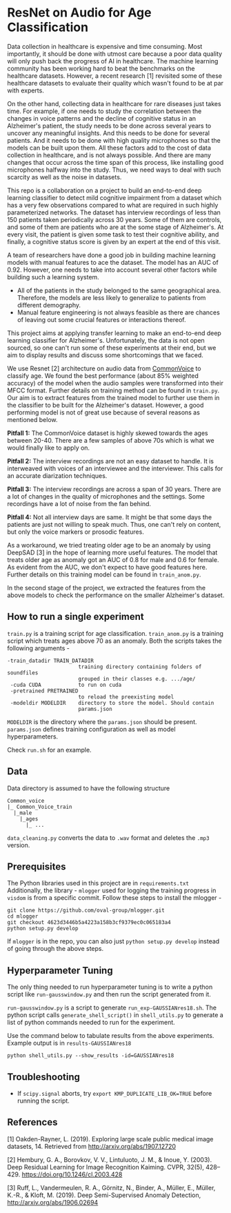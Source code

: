 # ResNet on Audio for Age Classification
Data collection in healthcare is expensive and time consuming.
Most importantly, it should be done with utmost care because a poor data quality will only push back the progress of AI in healthcare.
The machine learning community has been working hard to beat the benchmarks on the healthcare datasets.
However, a recent research [1] revisited some of these healthcare datasets to evaluate their quality which wasn't found to be at par with experts.

On the other hand, collecting data in healthcare for rare diseases just takes time.
For example, if one needs to study the correlation between the changes in voice patterns and the decline of cognitive status in an Alzheimer's patient, the study needs to be done across several years to uncover any meaningful insights.
And this needs to be done for several patients.
And it needs to be done with high quality microphones so that the models can be built upon them.
All these factors add to the cost of data collection in healthcare, and is not always possible.
And there are many changes that occur across the time span of this process, like installing good microphones halfway into the study.
Thus, we need ways to deal with such scarcity as well as the noise in datasets.  

This repo is a collaboration on a project to build an end-to-end deep learning classifier to detect mild cognitive impairment from a dataset which has a very few observations compared to what are required in such highly parameterized networks.
The dataset has interview recordings of less than 150 patients taken periodically across 30 years.
Some of them are controls, and some of them are patients who are at the some stage of Alzheimer's.
At every visit, the patient is given some task to test their cognitive ability, and finally, a cognitive status score is given by an expert at the end of this visit.

A team of researchers have done a good job in building machine learning models with manual features to ace the dataset. The model has an AUC of 0.92.
However, one needs to take into account several other factors while building such a learning system.
- All of the patients in the study belonged to the same geographical area. Therefore, the models are less likely to generalize to patients from different demography.
- Manual feature engineering is not always feasible as there are chances of leaving out some crucial features or interactions thereof.

This project aims at applying transfer learning to make an end-to-end deep learning classifier for Alzheimer's.
Unfortunately, the data is not open sourced, so one can't run some of these experiments at their end, but we aim to display results and discuss some shortcomings that we faced.

We use Resnet [2] architecture on audio data from [CommonVoice](https://voice.mozilla.org/en) to classify age.
We found the best performance (about 85% weighted accuracy) of the model when the audio samples were transformed into their MFCC format.
Further details on training method can be found in `train.py`.
Our aim is to extract features from the trained model to further use them in the classifier to be built for the Alzheimer's dataset.
However, a good performing model is not of great use because of several reasons as mentioned below.

**Pitfall 1:** The CommonVoice dataset is highly skewed towards the ages between 20-40. There are a few samples of above 70s which is what we would finally like to apply on.

**Pitfall 2:** The interview recordings are not an easy dataset to handle.  It is interweaved with voices of an interviewee and the interviewer. This calls for an accurate diarization techniques.

**Pitfall 3:** The interview recordings are across a span of 30 years. There are a lot of changes in the quality of microphones and the settings. Some recordings have a lot of noise from the fan behind.

**Pitfall 4:** Not all interview days are same. It might be that some days the patients are just not willing to speak much. Thus, one can't rely on content, but only the voice markers or prosodic features.

As a workaround, we tried treating older age to be an anomaly by using DeepSAD [3] in the hope of learning more useful features.
The model that treats older age as anomaly got an AUC of 0.8 for male and 0.6 for female.
As evident from the AUC, we don't expect to have good features here.
Further details on this training model can be found in `train_anom.py`.

In the second stage of the project, we extracted the features from the above models to check the performance on the smaller Alzheimer's dataset.



## How to run a single experiment
`train.py` is a training script for age classification.
`train_anom.py` is a training script which treats ages above 70 as an anomaly.
Both the scripts takes the following arguments -  

```
-train_datadir TRAIN_DATADIR
                       training directory containing folders of soundfiles
                       grouped in their classes e.g. .../age/
 -cuda CUDA            to run on cuda
 -pretrained PRETRAINED
                       to reload the preexisting model
 -modeldir MODELDIR    directory to store the model. Should contain
                       params.json
```

`MODELDIR` is the directory where the `params.json` should be present.
`params.json` defines training configuration as well as model hyperparameters.

Check `run.sh` for an example.

## Data

Data directory is assumed to have the following structure
```
Common_voice
|_ Common_Voice_train
  |_male
    |_ages
      |_ ...
```

`data_cleaning.py` converts the data to `.wav` format and deletes the `.mp3` version.

## Prerequisites
The Python libraries used in this project are in `requirements.txt`
Additionally, the library - `mlogger` used for logging the training progress in `visdom` is from a specific commit. Follow these steps to install the mlogger -

```
git clone https://github.com/oval-group/mlogger.git
cd mlogger
git checkout 4623d3446b5a4223a158b3cf9379ec0c065183a4
python setup.py develop
```

If `mlogger` is in the repo, you can also just  `python setup.py develop` instead of going through the above steps.

## Hyperparameter Tuning
The only thing needed to run hyperparameter tuning is to write a python script like `run-gausswindow.py` and then run the script generated from it.

`run-gausswindow.py` is a script to generate `run_exp-GAUSSIANres18.sh`. The python script calls `generate_shell_script()` in `shell_utils.py` to generate a list of python commands needed to run for the experiment.

Use the command below to tabulate results from the above experiments. Example output is in `results-GAUSSIANres18`
```
python shell_utils.py --show_results -id=GAUSSIANres18
```

## Troubleshooting

* If `scipy.signal` aborts, try `export KMP_DUPLICATE_LIB_OK=TRUE` before running the script.

## References
[1] Oakden-Rayner, L. (2019). Exploring large scale public medical image datasets, 14. Retrieved from http://arxiv.org/abs/1907.12720

[2] Hembury, G. A., Borovkov, V. V., Lintuluoto, J. M., & Inoue, Y. (2003). Deep Residual Learning for Image Recognition Kaiming. CVPR, 32(5), 428–429. https://doi.org/10.1246/cl.2003.428

[3] Ruff, L., Vandermeulen, R. A., Görnitz, N., Binder, A., Müller, E., Müller, K.-R., & Kloft, M. (2019). Deep Semi-Supervised Anomaly Detection, http://arxiv.org/abs/1906.02694
